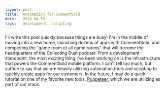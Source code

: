 ```yaml
---
layout: post
title:  Automation for CommentSold
date:   2018-04-30 
tags:   development, scripting
---
```


I'll write this post quickly because things are busy! I'm in the middle of moving into a new home, launching dozens of apps with CommentSold, and completing the "game room of all game rooms" that will become the headquarters of the Collecting Dust podcast. From a development standpoint, the most exciting thing I've been working on is the infrastructure that powers the CommentSold mobile platform. I can't tell too much, but suffice to say that we are heavily utilizing automation tools and scripting to quickly create apps for our customers. In the future, I may do a quick tutorial on one of my favorite new tools, [Puppeteer](https://github.com/GoogleChrome/puppeteer), which we are utilizing as part of our stack.

